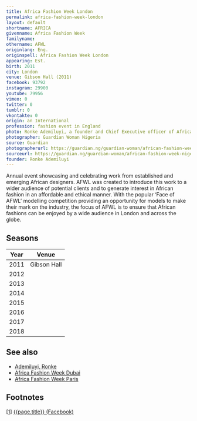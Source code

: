 ```yaml
---
title: Africa Fashion Week London
permalink: africa-fashion-week-london
layout: default
shortname: AFRICA
givenname: Africa Fashion Week
familyname:
othername: AFWL
originlang: Eng.
originspell: Africa Fashion Week London
appearing: Est.
birth: 2011
city: London
venue: Gibson Hall (2011)
facebook: 93792
instagram: 29900
youtube: 79956
vimeo: 0
twitter: 0
tumblr: 0
vkontakte: 0
origin: an International
profession: fashion event in England
photo: Ronke Ademiluyi, a founder and Chief Executive officer of Africa Fashion Week London and African Fashion Week Nigeria
photographer: Guardian Woman Nigeria
source: Guardian
photographerurl: https://guardian.ng/guardian-woman/african-fashion-week-nigeria-has-been-a-success-ronke-ademiluyi/
sourceurl: https://guardian.ng/guardian-woman/african-fashion-week-nigeria-has-been-a-success-ronke-ademiluyi/
founder: Ronke Ademiluyi
---
```

Annual event showcasing and celebrating work from established and emerging African designers. AFWL was created to introduce this work to a wider audience of potential clients and to generate interest in African fashion in an affordable and ethical manner. With the popular ‘Face of AFWL’ modelling competition providing an opportunity for models to make their mark on the industry, the focus of AFWL is to ensure that African fashions can be enjoyed by a wide audience in London and across the globe.

## Seasons

|Year|Venue|
|-|-|
|2011|Gibson Hall|
|2012| |
|2013| |
|2014| |
|2015| |
|2016| |
|2017| |
|2018| |

## See also

+ [Ademiluyi, Ronke](ademiluyi-ronke)
+ [Africa Fashion Week Dubai](africa-fashion-week-dubai)
+ [Africa Fashion Week Paris](africa-fashion-week-paris)

## Footnotes

[[1]](#a1) <span id="f1"></span> [{{page.title}} (Facebook)](https://www.facebook.com/Africafwl/)
